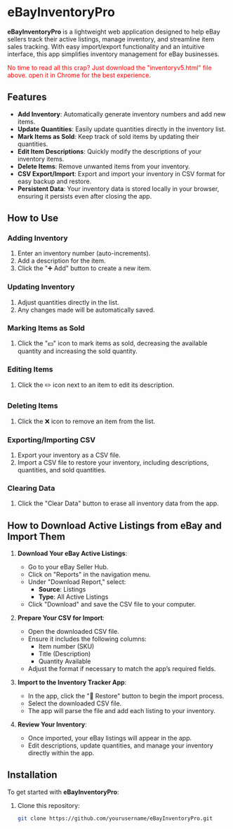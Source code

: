 # eBayInventoryPro

**eBayInventoryPro** is a lightweight web application designed to help eBay sellers track their active listings, manage inventory, and streamline item sales tracking. With easy import/export functionality and an intuitive interface, this app simplifies inventory management for eBay businesses.

<span style="color:red;">No time to read all this crap? Just download the "inventoryv5.html" file above. open it in Chrome for the best experience.</span>

## Features

- **Add Inventory**: Automatically generate inventory numbers and add new items.
- **Update Quantities**: Easily update quantities directly in the inventory list.
- **Mark Items as Sold**: Keep track of sold items by updating their quantities.
- **Edit Item Descriptions**: Quickly modify the descriptions of your inventory items.
- **Delete Items**: Remove unwanted items from your inventory.
- **CSV Export/Import**: Export and import your inventory in CSV format for easy backup and restore.
- **Persistent Data**: Your inventory data is stored locally in your browser, ensuring it persists even after closing the app.

## How to Use

### Adding Inventory
1. Enter an inventory number (auto-increments).
2. Add a description for the item.
3. Click the "➕ Add" button to create a new item.

### Updating Inventory
1. Adjust quantities directly in the list.
2. Any changes made will be automatically saved.

### Marking Items as Sold
1. Click the "💵" icon to mark items as sold, decreasing the available quantity and increasing the sold quantity.

### Editing Items
1. Click the ✏️ icon next to an item to edit its description.

### Deleting Items
1. Click the ❌ icon to remove an item from the list.

### Exporting/Importing CSV
1. Export your inventory as a CSV file.
2. Import a CSV file to restore your inventory, including descriptions, quantities, and sold quantities.

### Clearing Data
1. Click the "Clear Data" button to erase all inventory data from the app.

## How to Download Active Listings from eBay and Import Them

1. **Download Your eBay Active Listings**:
   - Go to your eBay Seller Hub.
   - Click on "Reports" in the navigation menu.
   - Under "Download Report," select:
     - **Source**: Listings
     - **Type**: All Active Listings
   - Click "Download" and save the CSV file to your computer.

2. **Prepare Your CSV for Import**:
   - Open the downloaded CSV file.
   - Ensure it includes the following columns:
     - Item number (SKU)
     - Title (Description)
     - Quantity Available
   - Adjust the format if necessary to match the app’s required fields.

3. **Import to the Inventory Tracker App**:
   - In the app, click the "🔺 Restore" button to begin the import process.
   - Select the downloaded CSV file.
   - The app will parse the file and add each listing to your inventory.

4. **Review Your Inventory**:
   - Once imported, your eBay listings will appear in the app.
   - Edit descriptions, update quantities, and manage your inventory directly within the app.

## Installation

To get started with **eBayInventoryPro**:

1. Clone this repository:
   ```bash
   git clone https://github.com/yourusername/eBayInventoryPro.git
